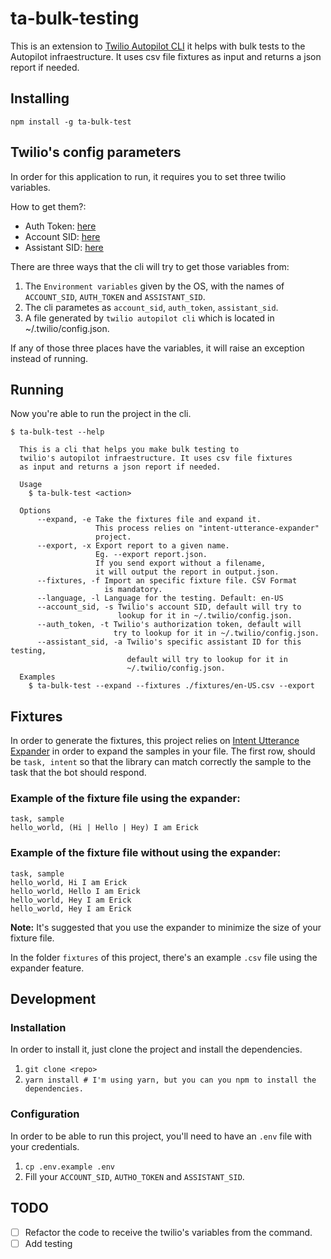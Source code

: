 # ta-bulk-testing
This is an extension to [Twilio Autopilot CLI](https://github.com/twilio/autopilot-cli) it helps with bulk tests to the Autopilot infraestructure. It uses csv file fixtures as input and returns a json report if needed.

## Installing
`npm install -g ta-bulk-test`

## Twilio's config parameters
In order for this application to run, it requires you to set three twilio variables.

How to get them?:
- Auth Token: <a href="https://www.twilio.com/console">here</a>
- Account SID: <a href="https://www.twilio.com/console">here</a>
- Assistant SID: <a href="https://www.twilio.com/console/autopilot/list">here</a>

There are three ways that the cli will try to get those variables from:
1. The `Environment variables` given by the OS, with the names of `ACCOUNT_SID`, `AUTH_TOKEN` and `ASSISTANT_SID`.
2. The cli parametes as `account_sid`, `auth_token`, `assistant_sid`.
3. A file generated by `twilio autopilot cli` which is located in ~/.twilio/config.json.

If any of those three places have the variables, it will raise an exception instead of running.

## Running
Now you're able to run the project in the cli.
```
$ ta-bulk-test --help

  This is a cli that helps you make bulk testing to
  twilio's autopilot infraestructure. It uses csv file fixtures
  as input and returns a json report if needed.

  Usage
    $ ta-bulk-test <action>
 
  Options
      --expand, -e Take the fixtures file and expand it.
                   This process relies on "intent-utterance-expander"
                   project.
      --export, -x Export report to a given name.
                   Eg. --export report.json.
                   If you send export without a filename,
                   it will output the report in output.json.
      --fixtures, -f Import an specific fixture file. CSV Format
                     is mandatory.
      --language, -l Language for the testing. Default: en-US
      --account_sid, -s Twilio's account SID, default will try to
                        lookup for it in ~/.twilio/config.json.
      --auth_token, -t Twilio's authorization token, default will
                       try to lookup for it in ~/.twilio/config.json.
      --assistant_sid, -a Twilio's specific assistant ID for this testing,
                          default will try to lookup for it in
                          ~/.twilio/config.json.
  Examples
    $ ta-bulk-test --expand --fixtures ./fixtures/en-US.csv --export
```

## Fixtures
In order to generate the fixtures, this project relies on <a href="https://www.npmjs.com/package/intent-utterance-expander">Intent Utterance Expander</a> in order to expand the samples in your file. The first row, should be `task, intent` so that the library can match correctly the sample to the task that the bot should respond.

### Example of the fixture file using the expander:
```csv
task, sample
hello_world, (Hi | Hello | Hey) I am Erick
```

### Example of the fixture file without using the expander:
```csv
task, sample
hello_world, Hi I am Erick
hello_world, Hello I am Erick
hello_world, Hey I am Erick
hello_world, Hey I am Erick
```
**Note:** It's suggested that you use the expander to minimize the size of your fixture file.

In the folder `fixtures` of this project, there's an example `.csv` file using the expander feature.

## Development
### Installation
In order to install it, just clone the project and install the dependencies.
1. `git clone <repo>`
2. `yarn install # I'm using yarn, but you can you npm to install the dependencies.`

### Configuration
In order to be able to run this project, you'll need to have an `.env` file with your credentials.
1. `cp .env.example .env`
2. Fill your `ACCOUNT_SID`, `AUTHO_TOKEN` and `ASSISTANT_SID`.

## TODO
- [ ] Refactor the code to receive the twilio's variables from the command.
- [ ] Add testing
